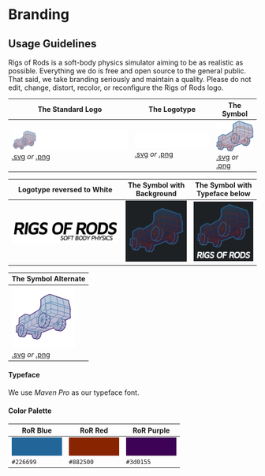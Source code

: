 Branding
============

## Usage Guidelines

Rigs of Rods is a soft-body physics simulator aiming to be as realistic as possible. Everything we do is free and open source to the general public. That said, we take branding seriously and maintain a quality. Please do not edit, change, distort, recolor, or reconfigure the Rigs of Rods logo.

| The Standard Logo | The Logotype | The Symbol |
|-------|--------|---------|
| <img src="/images/branding/RoR_Logo.png" style="background-image: url(/images/branding/darktrans.png);" /> [.svg](/images/branding/RoR_Logo.svg) *or* [.png](/images/branding/RoR_Logo.png) | <img src="/images/branding/RoR_Logo_Text.png" style="background-image: url(/images/branding/darktrans.png);" /> [.svg](/images/branding/RoR_Logo_Text.svg) *or* [.png](/images/branding/RoR_Logo_Text.png) | ![3](/images/branding/RoR_Logo_TT.png) [.svg](/images/branding/RoR_Logo_TT.svg) *or* [.png](/images/branding/RoR_Logo_TT.png) |

| Logotype reversed to White | The Symbol with Background | The Symbol with Typeface below |
|-------|--------|---------|
| ![4](/images/branding/RoR_Logo_Text_Dark.png) | ![5](/images/branding/RoR_Logo_discord_icon.png) | ![6](/images/branding/RoR_Logo_github.png)|

| The Symbol Alternate |
|-------|
| ![7](/images/branding/RoR_Logo_TT_Dark2.png) <br/> [.svg](/images/branding/RoR_Logo_TT_Dark2.svg) *or* [.png](/images/branding/RoR_Logo_TT_Dark2.png) |

#### Typeface

We use *Maven Pro* as our typeface font.

#### Color Palette

| RoR Blue | RoR Red | RoR Purple |
|-------|--------|---------|
|![8](/images/branding/ror_blue.png)<br/>`#226699`|![8](/images/branding/ror_red.png)<br/>`#882500`|![8](/images/branding/ror_purple.png)<br/>`#3d0155`|
